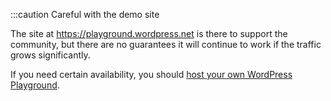 :::caution Careful with the demo site

The site at https://playground.wordpress.net is there to support the community, but there are no guarantees it will continue to work if the traffic grows significantly.

If you need certain availability, you should [host your own WordPress Playground](/developers/architecture/host-your-own-playground).
